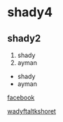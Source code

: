 # shady4
## shady2

1. shady
2. ayman

- shady
- ayman

[facebook](https://www.facebook.com/)

[wadyftaltkshoret](https://github.com/shadygaban4/shady4/blob/main/WhatsApp%20Image%202024-03-10%20at%2015.31.13_99b6db29.jpg)

